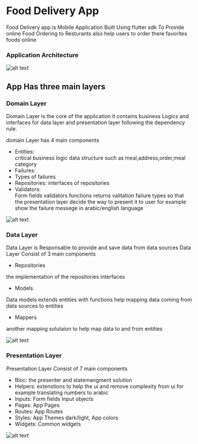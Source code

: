 # Food Delivery App
Food Delivery app is Mobile Application Built Using flutter sdk  To Provide  online Food Ordering to Resturants also help users to order there favorites foods online


### Application Architecture









![alt text](https://github.com/mostafaemara/food_delivery/blob/main/food_delivery_app_arc.png?raw=true)

##   App Has three main layers

### Domain Layer
Domain Layer is the core of the application it contains  business Logics and interfaces for data layer and presentation layer following the dependency rule.




domain Layer has 4 main components
 - Entities:  
critical business logic  data structure such as meal,address,order,meal category
 - Failures:
 -  Types of failures 
 - Repositories: 
 interfaces of repositories
 - Validators:  
   Form fields validators functions returns valitation failure types so that the presentation layer decide the way to present it to user for example show the failure messege in arabic/english language
   
   
   
![alt text](https://github.com/mostafaemara/food_delivery/blob/main/domain%20layer.png)

### Data Layer
Data Layer is Responsable to provide and save data from data sources
Data Layer Consist of 3 main components
 - Repositories


 the implementation of the repositories interfaces
 - Models


 Data models extends entities with functions help mapping data coming from data sources to entities
 - Mappers


 another mapping solutaion to help map data to and from entities
 
 ![alt text](https://github.com/mostafaemara/food_delivery/blob/main/Data%20Layer.png)
 
 
 ### Presentation Layer
 
Presentation Layer Consist of 7 main components


- Bloc: 
the presenter and statemangment solution
- Helpers: 
extenstions to help the ui and remove complexity from ui for example translating numbers to arabic  
- Inputs: 
Form fields Input objects
- Pages: 
App Pages
- Routes: 
App Routes
- Styles:
 App Themes dark/light, App colors
- Widgets: 
Common widgets  

 ![alt text](https://github.com/mostafaemara/food_delivery/blob/main/presentation%20layer.png)

